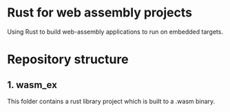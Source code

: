 # Rust for web assembly projects
Using Rust to build web-assembly applications to run on embedded targets.

# Repository structure
## 1. wasm_ex
This folder contains a rust library project which is built to a .wasm binary.

